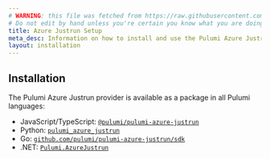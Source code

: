 ```yaml
---
# WARNING: this file was fetched from https://raw.githubusercontent.com/pulumi/pulumi-azure-justrun/v0.2.3/docs/installation-configuration.md
# Do not edit by hand unless you're certain you know what you are doing!
title: Azure Justrun Setup
meta_desc: Information on how to install and use the Pulumi Azure Justrun package.
layout: installation
---
```


## Installation

The Pulumi Azure Justrun provider is available as a package in all Pulumi languages:

* JavaScript/TypeScript: [`@pulumi/pulumi-azure-justrun`](https://www.npmjs.com/package/@pulumi/azure-justrun)
* Python: [`pulumi_azure_justrun`](https://pypi.org/project/pulumi-azure-justrun/)
* Go: [`github.com/pulumi/pulumi-azure-justrun/sdk`](https://github.com/pulumi/pulumi-azure-justrun/tree/main/sdk)
* .NET: [`Pulumi.AzureJustrun`](https://www.nuget.org/packages/Pulumi.AzureJustrun)
